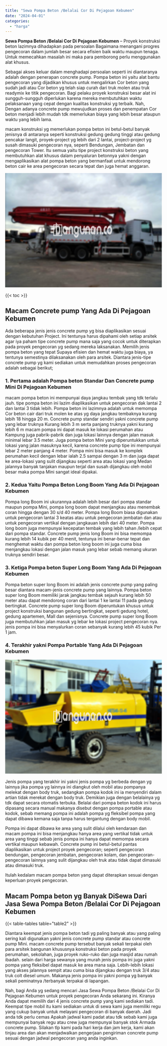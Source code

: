 ```yaml
---
title: "Sewa Pompa Beton /Belalai Cor Di Pejagoan Kebumen"
date: "2024-04-01"
categories: 
  - "harga"
---
```


**Sewa Pompa Beton /Belalai Cor Di Pejagoan Kebumen** – Proyek konstruksi beton lazimnya dihadapkan pada persoalan Bagaimana menangani progres pengecoran dalam jumlah besar secara efisien baik waktu maupun tenaga. Untuk memecahkan masalah ini maka para pemborong perlu menggunakan alat khusus.

Sebagai akses keluar dalam menghadapi persoalan seperti ini diantaranya adalah dengan penerapan concrete pump. Pompa beton ini yaitu alat bantu pengecoran yang dijadikan khusus untuk mengalirkan Cor beton yang sudah jadi atau Cor beton yg telah siap curah dari truk molen atau truk readymix ke titik pengecoran. Bagi pelaku proyek konstruksi besar alat ini sungguh-sungguh diperlukan karena mereka membutuhkan waktu pelaksanaan yang cepat dengan kualitas konstruksi yg terbaik. Nah, Dengan adanya concrete pump mewujudkan proses dan penempatan Cor beton menjadi lebih mudah tdk memerlukan biaya yang lebih besar ataupun waktu yang lebih lama.

macam konstruksi yg memerlukan pompa beton ini betul-betul banyak jenisnya di antaranya seperti konstruksi gedung gedung tinggi atau gedung pencakar langit, proyek-project yg lebih dari 2 lantai, project-project yg susah dimasuki pengecoran nya, seperti Bendungan, Jembatan dan pengecoran Tower. Itu semua yaitu tipe project konstruksi beton yang membutuhkan alat khusus dalam penyaluran betonnya yakni dengan mengaplikasikan alat pompa beton yang bermanfaat untuk mendorong beton cair ke area pengecoran secara tepat dan juga hemat anggaran.

![Sewa Pompa Beton /Belalai Cor Di Pejagoan Kebumen](/images/sewa-concrete-pump-25.png)

{{< toc >}}

## Macam Concrete pump Yang Ada Di Pejagoan Kebumen

Ada beberapa jenis jenis concrete pump yg bisa diaplikasikan sesuai dengan kebutuhan Project. Ini tentunya harus dipahami oleh setiap arsitek agar iya paham tipe concrete pump mana saja yang cocok untuk diterapkan pada proyek pengecoran yg sedang mereka laksanakan. Memilih jenis pompa beton yang tepat Supaya efisien dan hemat waktu juga biaya, ya tentunya semestinya dilaksanakan oleh para arsitek. Diantara jenis-tipe concrete pump yg kami sediakan untuk memudahkan proses pengecoran adalah sebagai berikut;

### 1\. Pertama adalah Pompa beton Standar Dan Concrete pump Mini Di Pejagoan Kebumen

macam pompa beton ini mempunyai daya jangkau tembak yang tdk terlalu jauh. tipe pompa beton ini lazim diaplikasikan untuk pengecoran dak lantai 2 dan lantai 3 tidak lebih. Pompa beton ini lazimnya adalah untuk memompa Cor beton cair dari truk molen ke atas yg daya jangkau tembaknya kurang lebih 18 hingga 20 m. Concrete pump standar sendiri yakni concrete pump yang lebar truknya Kurang lebih 3 m serta panjang truknya yakni kurang lebih 6 m macam pompa ini dapat masuk ke lokasi perumahan atau Kampung juga pabrik-pabrik dan juga lokasi lainnya dengan jalan masuk minimal lebar 3.5 meter. Juga pompa beton Mini yang diperuntukkan untuk lokasi yang jalan masuknya kecil, karena concrete pump tipe ini mempunyai lebar 2 meter panjang 4 meter. Pompa mini bisa masuk ke komplek perumahan kecil dengan lebar ialah 2.5 sampai dengan 3 m dan juga dapat ke area-lokasi yang sulit dijangkau seperti area atau lokasi yang Medan jalannya banyak tanjakan maupun terjal dan susah dijangkau oleh mobil besar maka pompa Mini sangat ideal dipakai.

### 2\. Kedua Yaitu Pompa Beton Long Boom Yang Ada Di Pejagoan Kebumen

Pompa long Boom ini ukurannya adalah lebih besar dari pompa standar maupun pompa Mini, pompa long boom dapat menjangkau atau menembak coran hingga dengan 30 s/d 40 meter. Pompa long Boom biasa digunakan untuk pengecoran lantai 3 keatas atau untuk pengecoran jembatan dan atau untuk pengecoran vertikal dengan jangkauan lebih dari 40 meter. Pompa long boom juga mempunyai kecepatan tembak yang lebih tahan /lebih cepat dari pompa standar. Concrete pump jenis long Boom ini bisa memompa kurang lebih 14 kubik per 40 menit, tentunya ini benar-benar tepat dan menghemat waktu dan pompa beton long boom ini juga cuma bisa menjangkau lokasi dengan jalan masuk yang lebar sebab memang ukuran truknya sendiri besar.

### 3\. Ketiga Pompa beton Super Long Boom Yang Ada Di Pejagoan Kebumen

Pompa beton super long Boom ini adalah jenis concrete pump yang paling besar diantara macam-jenis concrete pump yang lainnya. Pompa beton super long Boom memiliki jarak jangkau tembak sejauh kurang lebih 50 meter atau dapat mendorong coran dari lantai 1 ke lantai 11 pada gedung bertingkat. Concrete pump super long Boom diperuntukan khusus untuk project konstruksi bangunan gedung bertingkat, seperti gedung hotel, gedung apartemen, Mall dan sejenisnya. Concrete pump super long Boom juga membutuhkan jalan masuk yg lebar ke lokasi project pengecoran nya. jenis pompa ini bisa menyalurkan coran sebanyak kurang lebih 45 kubik Per 1 jam.

### 4\. Terakhir yakni Pompa Portable Yang Ada Di Pejagoan Kebumen

![Sewa Pompa Beton /Belalai Cor Di Pejagoan Kebumen](/images/sewa-concrete-pump-20.png)

Jenis pompa yang terakhir ini yakni jenis pompa yg berbeda dengan yg lainnya jika pompa yg lainnya ini diangkut oleh mobil atau pompanya melekat dengan body truk, sedangkan pompa kodok ini ia menyendiri dalam artian tidak merekat dengan body truk. Demikian juga dengan belalainya yg tdk dapat secara otomatis terbuka. Belalai dari pompa beton kodok ini harus dipasang secara manual makanya disebut dengan pompa portable atau kodok, sebab memang pompa ini adalah pompa yg fleksibel pompa yang dapat dibawa kemana saja tanpa harus tergantung dengan body mobil.

Pompa ini dapat dibawa ke area yang sulit dilalui oleh kendaraan dan macam pompa ini bisa menjangkau hanya area yang vertikal tidak untuk area yang tinggi sebab jenis pompa ini hanya dapat memompa secara vertikal maupun kebawah. Concrete pump ini betul-betul pantas diaplikasikan untuk project proyek pengecoran; seperti pengecoran bendungan, pengecoran jembatan, pengecoran kolam, dan pengecoran-pengecoran lainnya yang sulit dijangkau oleh truk atau tidak dapat dimasuki atau dimasuki truk.

Itulah kedalam macam pompa beton yang dapat diterapkan sesuai dengan keperluan proyek pengecoran.

## Macam Pompa beton yg Banyak DiSewa Dari Jasa Sewa Pompa Beton /Belalai Cor Di Pejagoan Kebumen

{{< table-tables table="table2" >}}

Diantara keempat jenis pompa beton tadi yg paling banyak atau yang paling sering kali digunakan yakni jenis concrete pump standar atau concrete pump Mini. macam concrete pump tersebut banyak sekali terpakai oleh para arsitek bangunan khususnya konstruksi beton pada proyek perumahan, sekolahan, juga proyek ruko-ruko dan juga masjid atau rumah ibadah. selain dari harga sewanya yang murah jenis pompa ini juga yakni pompa yang fleksibel dapat masuk ke area mana saja. Lebih-lebih lokasi yang akses jalannya sempit atau cuma bisa dijangkau dengan truk 3/4 atau truk colt diesel umum. Makanya jenis pompa ini yakni pompa yg banyak sekali peminatnya /terbanyak terpakai di lapangan.

Nah, bagi Anda yg sedang mencari Jasa Sewa Pompa Beton /Belalai Cor Di Pejagoan Kebumen untuk proyek pengecoran Anda sekarang ini. Kiranya Anda dapat memilih dari 4 jenis concrete pump yang kami sediakan tadi. Keempat tipe mobil itu kami sediakan untuk di sewa kami juga memiliki regu yang cukup banyak untuk melayani pengecoran di banyak daerah. Jadi anda tdk perlu cemas Apakah jadwal kami padat atau tdk sebab kami juga mempunyai banyak regu atau crew juga mempunyai banyak stok Armada concrete pump. Silakan tlp kami pada hari kerja dan jam kerja, kami akan tinjau area dan akan menjadwalkan pengerjaan pengiriman concrete pump sesuai dengan jadwal pengecoran yang anda inginkan.
